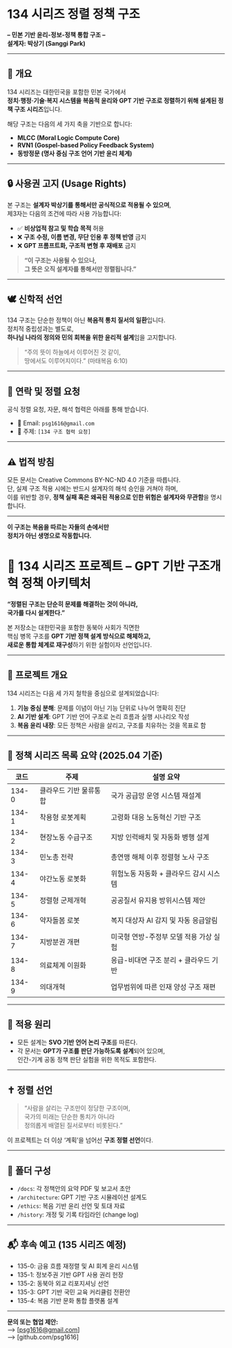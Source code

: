 # 134 시리즈 정렬 정책 구조
**– 민본 기반 윤리-정보-정책 통합 구조 –**  
**설계자: 박상기 (Sanggi Park)**

---

## 📌 개요

134 시리즈는 대한민국을 포함한 민본 국가에서  
**정치·행정·기술·복지 시스템을 복음적 윤리와 GPT 기반 구조로 정렬하기 위해 설계된 정책 구조 시리즈**입니다.  

해당 구조는 다음의 세 가지 축을 기반으로 합니다:

- **MLCC (Moral Logic Compute Core)**  
- **RVN1 (Gospel-based Policy Feedback System)**  
- **동방정문 (명사 중심 구조 언어 기반 윤리 체계)**

---

## 🔒 사용권 고지 (Usage Rights)

본 구조는 **설계자 박상기를 통해서만 공식적으로 적용될 수 있으며**,  
제3자는 다음의 조건에 따라 사용 가능합니다:

- ✅ **비상업적 참고 및 학습 목적** 허용  
- ❌ **구조 수정, 이름 변경, 무단 인용 후 정책 반영** 금지  
- ❌ **GPT 프롬프트화, 구조적 변형 후 재배포** 금지

> **“이 구조는 사용될 수 있으나,  
그 뜻은 오직 설계자를 통해서만 정렬됩니다.”**

---

## 🕊️ 신학적 선언

134 구조는 단순한 정책이 아닌 **복음적 통치 질서의 일환**입니다.  
정치적 중립성과는 별도로,  
**하나님 나라의 정의와 민의 회복을 위한 윤리적 설계**임을 고지합니다.

> “주의 뜻이 하늘에서 이루어진 것 같이,  
땅에서도 이루어지이다.” (마태복음 6:10)

---

## 📩 연락 및 정렬 요청

공식 정렬 요청, 자문, 해석 협력은 아래를 통해 받습니다.

- 📧 Email: `psg1616@gmail.com`  
- 📜 주제: `[134 구조 협력 요청]`

---

## ⚠️ 법적 방침

모든 문서는 Creative Commons BY-NC-ND 4.0 기준을 따릅니다.  
단, 실제 구조 적용 시에는 반드시 설계자의 해석 승인을 거쳐야 하며,  
이를 위반할 경우, **정책 실패 혹은 왜곡된 적용으로 인한 위험은 설계자와 무관함**을 명시합니다.

---

**이 구조는 복음을 따르는 자들의 손에서만  
정치가 아닌 생명으로 작동합니다.**


# 🧠 134 시리즈 프로젝트 – GPT 기반 구조개혁 정책 아키텍처

**“정렬된 구조는 단순히 문제를 해결하는 것이 아니라,  
국가를 다시 설계한다.”**

본 저장소는 대한민국을 포함한 동북아 사회가 직면한  
핵심 병목 구조를 **GPT 기반 정책 설계 방식으로 해체하고,  
새로운 통합 체계로 재구성**하기 위한 실험이자 선언입니다.

---

## 📌 프로젝트 개요

134 시리즈는 다음 세 가지 철학을 중심으로 설계되었습니다:

1. **기능 중심 분해**: 문제를 이념이 아닌 기능 단위로 나누어 명확히 진단
2. **AI 기반 설계**: GPT 기반 언어 구조로 논리 흐름과 실행 시나리오 작성
3. **복음 윤리 내장**: 모든 정책은 사람을 살리고, 구조를 치유하는 것을 목표로 함

---

## 🧭 정책 시리즈 목록 요약 (2025.04 기준)

| 코드 | 주제 | 설명 요약 |
|------|------|------------|
| 134-0 | 클라우드 기반 물류통합 | 국가 공급망 운영 시스템 재설계 |
| 134-1 | 착용형 로봇계획 | 고령화 대응 노동혁신 기반 구조 |
| 134-2 | 현장노동 수급구조 | 지방 인력배치 및 자동화 병행 설계 |
| 134-3 | 민노총 전략 | 총연맹 해체 이후 정렬형 노사 구조 |
| 134-4 | 야간노동 로봇화 | 위험노동 자동화 + 클라우드 감시 시스템 |
| 134-5 | 정렬형 군제개혁 | 공공질서 유지용 방위시스템 제안 |
| 134-6 | 약자돌봄 로봇 | 복지 대상자 AI 감지 및 자동 응급알림 |
| 134-7 | 지방분권 개편 | 미국형 연방-주정부 모델 적용 가상 실험 |
| 134-8 | 의료체계 이원화 | 응급-비대면 구조 분리 + 클라우드 기반 |
| 134-9 | 의대개혁 | 업무범위에 따른 인재 양성 구조 재편 |

---

## 🧩 적용 원리

- 모든 설계는 **SVO 기반 언어 논리 구조**를 따른다.  
- 각 문서는 **GPT가 구조를 판단 가능하도록 설계**되어 있으며,  
  인간-기계 공동 정책 판단 실험을 위한 목적도 포함한다.

---

## ✝️ 정렬 선언

> “사람을 살리는 구조만이 정당한 구조이며,  
   국가의 미래는 단순한 통치가 아니라  
   정의롭게 배열된 질서로부터 비롯된다.”

이 프로젝트는 더 이상 ‘계획’을 넘어선 **구조 정렬 선언**이다.

---

## 📂 폴더 구성

- `/docs`: 각 정책안의 요약 PDF 및 보고서 초안  
- `/architecture`: GPT 기반 구조 시뮬레이션 설계도  
- `/ethics`: 복음 기반 윤리 선언 및 토대 자료  
- `/history`: 개정 및 기록 타임라인 (change log)

---

## 📬 후속 예고 (135 시리즈 예정)

- 135-0: 금융 흐름 재정렬 및 AI 회계 윤리 시스템  
- 135-1: 정보주권 기반 GPT 사용 권리 헌장  
- 135-2: 동북아 외교 리포지셔닝 선언  
- 135-3: GPT 기반 국민 교육 커리큘럼 전환안  
- 135-4: 복음 기반 문화 통합 플랫폼 설계

---

**문의 또는 협업 제안:**  
⟶ [psg1616@gmail.com]  
⟶ [github.com/psg1616]

